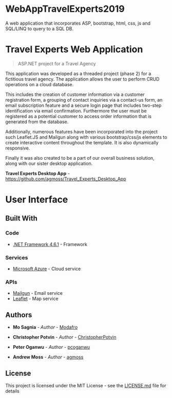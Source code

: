 
# WebAppTravelExperts2019
A web application that incorporates ASP, bootstrap, html, css, js and SQL/LINQ to query to a SQL DB. 

# Travel Experts Web Application
>ASP.NET project for a Travel Agency

This application was developed as a threaded project (phase 2) for a fictitious travel agency.
The application allows the user to perform CRUD operations on a cloud database.

This includes the creation of customer information via a customer registration form, a grouping of contact inquiries via a contact-us form, 
an email subscription feature and a secure login page that includes two-step identification via email confirmation. Furthermore the user must
be registered as a potential customer to access order information that is generated from the database. 

Additionally, numerous features have been incorporated into the project such Leaflet.JS and Mailgun along with various
bootstrap/css/js elements to create interactive content throughout the template. It is also dynamically responsive.

Finally it was also created to be a part of our overall business solution, along with our sister desktop application. 

**Travel Experts Desktop App** - https://github.com/agmoss/Travel_Experts_Desktop_App

# User Interface

## Built With

### Code
* [.NET Framework 4.6.1](https://dotnet.microsoft.com/download/dotnet-framework-runtime/net461) - Framework

### Services
* [Microsoft Azure](https://azure.microsoft.com/en-ca/) - Cloud service

### APIs

* [Mailgun](https://www.mailgun.com/) -  Email service
* [Leaflet](https://leafletjs.com/) - Map service

## Authors

* **Mo Sagnia** - *Author* - [Modafro](https://github.com/Modafro)

* **Christopher Potvin** - *Author* - [ChristopherPotvin](https://github.com/ChristopherPotvin)

* **Peter Oganwu** - *Author* - [pcoganwu](https://github.com/pcoganwu)

* **Andrew Moss** - *Author* - [agmoss](https://github.com/agmoss)

## License

This project is licensed under the MIT License - see the [LICENSE.md](LICENSE.md) file for details
